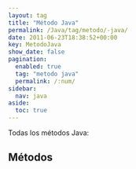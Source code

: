 ```yaml
---
layout: tag
title: "Método Java"
permalink: /Java/tag/metodo/-java/
date: 2011-06-23T18:38:52+00:00
key: MetodoJava
show_date: false
pagination: 
  enabled: true
  tag: "metodo java"
  permalink: /:num/    
sidebar:
  nav: java
aside:
  toc: true
---
```


Todas los métodos Java:
<h2>Métodos</h2>